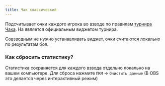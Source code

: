 ```yaml
---
title: Чак классический
---
```

Подсчитывает очки каждого игрока во взводе по правилам [турнира Чака](https://lebwa.tv/landing/chuck-norris-tournament-2024). На является официальным виджетом турнира.

Совзводным не нужно устанавливать виджет, очки считаются локально по результатам боя.

### Как сбросить статистику?
Статистика сохраняется для каждого взвода отдельно локально на вашем компьютере. Для сброса нажмите `ПКМ` -> `Очистить данные` (В OBS это делается через интерактивный режим)
